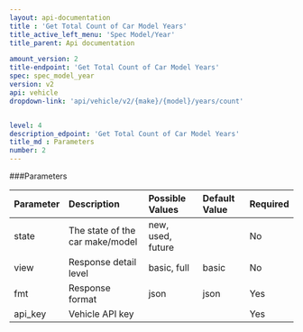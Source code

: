 ```yaml
---
layout: api-documentation
title : 'Get Total Count of Car Model Years'
title_active_left_menu: 'Spec Model/Year'
title_parent: Api documentation

amount_version: 2
title-endpoint: 'Get Total Count of Car Model Years'
spec: spec_model_year
version: v2
api: vehicle
dropdown-link: 'api/vehicle/v2/{make}/{model}/years/count'


level: 4
description_edpoint: 'Get Total Count of Car Model Years'
title_md : Parameters
number: 2
---
```


###Parameters

| Parameter  | Description                           | Possible Values   | Default Value | Required |
|:-----------|:--------------------------------------|:----------------- |:------------- |:-------- |
| state      | The state of the car make/model       | new, used, future |               | No       |
| view       | Response detail level                 | basic, full		 | basic         | No       |
| fmt        | Response format                       | json              | json          | Yes      |
| api_key    | Vehicle API key                       |                   |               | Yes      |
